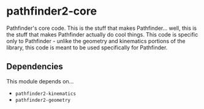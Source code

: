 # pathfinder2-core
Pathfinder's core code. This is the stuff that makes Pathfinder... well, this
is the stuff that makes Pathfinder actually do cool things. This code is
specific only to Pathfinder - unlike the geometry and kinematics portions of
the library, this code is meant to be used specifically for Pathfinder.

## Dependencies
This module depends on...
- `pathfinder2-kinematics`
- `pathfinder2-geometry`